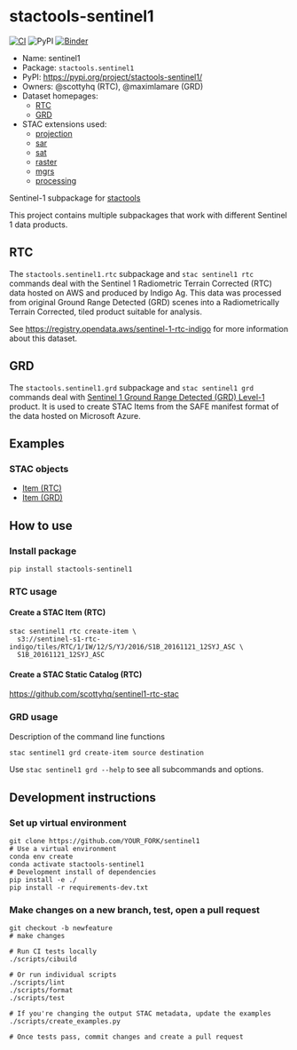 # stactools-sentinel1

[![CI](https://github.com/stactools-packages/sentinel1/actions/workflows/continuous-integration.yml/badge.svg)](https://github.com/stactools-packages/sentinel1/actions/workflows/continuous-integration.yml)
![PyPI](https://img.shields.io/pypi/v/stactools-sentinel1)
[![Binder](https://mybinder.org/badge_logo.svg)](https://mybinder.org/v2/gh/stactools-packages/sentinel1/main?filepath=docs/installation_and_basic_usage.ipynb)

- Name: sentinel1
- Package: `stactools.sentinel1`
- PyPI: <https://pypi.org/project/stactools-sentinel1/>
- Owners: @scottyhq (RTC), @maximlamare (GRD)
- Dataset homepages:
  - [RTC](https://registry.opendata.aws/sentinel-1-rtc-indigo/)
  - [GRD](https://registry.opendata.aws/sentinel-1/)
- STAC extensions used:
  - [projection](https://github.com/stac-extensions/projection/)
  - [sar](https://github.com/stac-extensions/sar)
  - [sat](https://github.com/stac-extensions/sat)
  - [raster](https://github.com/stac-extensions/raster)
  - [mgrs](https://github.com/stac-extensions/mgrs)
  - [processing](https://github.com/stac-extensions/processing)

Sentinel-1 subpackage for [stactools](https://github.com/stac-utils/stactools)

This project contains multiple subpackages that work with different Sentinel 1
data products.

## RTC

The `stactools.sentinel1.rtc` subpackage and `stac sentinel1 rtc` commands deal
with the Sentinel 1 Radiometric Terrain Corrected (RTC) data hosted on AWS and
produced by Indigo Ag. This data was processed from original Ground Range
Detected (GRD) scenes into a Radiometrically Terrain Corrected, tiled product
suitable for analysis.

See <https://registry.opendata.aws/sentinel-1-rtc-indigo> for more information
about this dataset.

## GRD

The `stactools.sentinel1.grd` subpackage and `stac sentinel1 grd` commands deal
with [Sentinel 1 Ground Range Detected (GRD)
Level-1](https://sentinel.esa.int/web/sentinel/user-guides/sentinel-1-sar/resolutions/level-1-ground-range-detected)
product. It is used to create STAC Items from the SAFE manifest format of the
data hosted on Microsoft Azure.

## Examples

### STAC objects

- [Item (RTC)](examples/sentinel1-rtc-aws/2016/S1B_20161121_12SYJ_ASC/S1B_20161121_12SYJ_ASC.json)
- [Item (GRD)](examples/grd/item.json)

## How to use

### Install package

```shell
pip install stactools-sentinel1
```

### RTC usage

#### Create a STAC Item (RTC)

<!-- markdownlint-disable MD013 -->
```shell
stac sentinel1 rtc create-item \
  s3://sentinel-s1-rtc-indigo/tiles/RTC/1/IW/12/S/YJ/2016/S1B_20161121_12SYJ_ASC \
  S1B_20161121_12SYJ_ASC
```
<!-- markdownlint-restore -->

#### Create a STAC Static Catalog (RTC)

<https://github.com/scottyhq/sentinel1-rtc-stac>

### GRD usage

Description of the command line functions

```bash
stac sentinel1 grd create-item source destination
```

Use `stac sentinel1 grd --help` to see all subcommands and options.

## Development instructions

### Set up virtual environment

```shell
git clone https://github.com/YOUR_FORK/sentinel1
# Use a virtual environment
conda env create
conda activate stactools-sentinel1
# Development install of dependencies
pip install -e ./
pip install -r requirements-dev.txt
```

### Make changes on a new branch, test, open a pull request

```shell
git checkout -b newfeature
# make changes

# Run CI tests locally
./scripts/cibuild

# Or run individual scripts
./scripts/lint
./scripts/format
./scripts/test

# If you're changing the output STAC metadata, update the examples
./scripts/create_examples.py

# Once tests pass, commit changes and create a pull request
```
